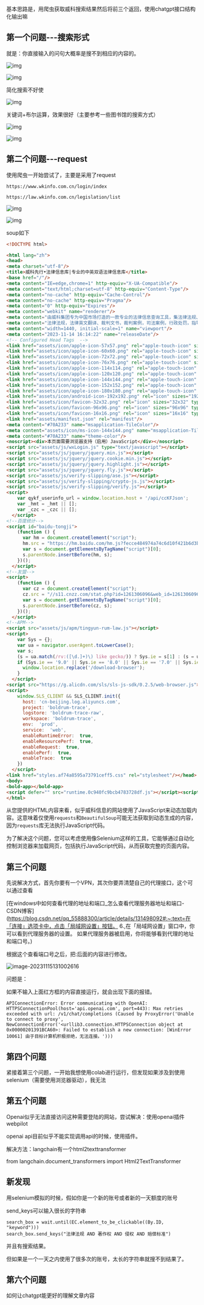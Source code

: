 基本思路是，用爬虫获取威科搜索结果然后将前三个返回，使用chatgpt接口结构化输出嘛

 

 

## 第一个问题---搜索形式

就是：你直接输入的问句大概率是搜不到相应的内容的。

![img](./流程.assets/clip_image002.jpg)

 

![img](./流程.assets/clip_image004.jpg)

 

简化搜索不好使

![img](./流程.assets/clip_image006.jpg)

 

关键词+布尔运算，效果很好（主要参考一些图书馆的搜索方式）

![img](./流程.assets/clip_image008.jpg)

 

![img](./流程.assets/clip_image010.jpg)



## 第二个问题---request

使用爬虫一开始尝试了，主要是采用了request

```
https://www.wkinfo.com.cn/login/index

https://law.wkinfo.com.cn/legislation/list
```





![img](./流程.assets/clip_image002-1699972940146-6.jpg)



![img](./流程.assets/clip_image004-1699972940146-7.jpg)

 soup如下

```html
<!DOCTYPE html>

<html lang="zh">
<head>
<meta charset="utf-8"/>
<title>威科先行•法律信息库|专业的中英双语法律信息库</title>
<base href="/"/>
<meta content="IE=edge,chrome=1" http-equiv="X-UA-Compatible"/>
<meta content="text/html;charset=utf-8" http-equiv="Content-Type"/>
<meta content="no-cache" http-equiv="Cache-Control"/>
<meta content="no-cache" http-equiv="Pragma"/>
<meta content="0" http-equiv="Expires"/>
<meta content="webkit" name="renderer"/>
<meta content="由威科集团专为中国市场打造的一款专业的法律信息查询工具，集法律法规、法律专递、裁判文书（案例）、常用法律文书模板、实务指南、法律英文翻译等各类法律信息于一体。内容权威，更新及时，智能搜索，专业的分类导航，是国内诸多专业法律人士日常工作的必备工具。" name="description"/>
<meta content="法律法规，法律英文翻译、裁判文书，裁判案例，司法案例，行政处罚，指导案例，实务指南，热点专题，专业文章，案例评析，文书模板，智能图表，前沿资讯" name="keywords"/>
<meta content="width=1440, initial-scale=1" name="viewport"/>
<meta content="2023-11-14 16:14:22" name="releaseDate"/>
<!-- Configured Head Tags  -->
<link href="assets/icon/apple-icon-57x57.png" rel="apple-touch-icon" sizes="57x57"/>
<link href="assets/icon/apple-icon-60x60.png" rel="apple-touch-icon" sizes="60x60"/>
<link href="assets/icon/apple-icon-72x72.png" rel="apple-touch-icon" sizes="72x72"/>
<link href="assets/icon/apple-icon-76x76.png" rel="apple-touch-icon" sizes="76x76"/>
<link href="assets/icon/apple-icon-114x114.png" rel="apple-touch-icon" sizes="114x114"/>
<link href="assets/icon/apple-icon-120x120.png" rel="apple-touch-icon" sizes="120x120"/>
<link href="assets/icon/apple-icon-144x144.png" rel="apple-touch-icon" sizes="144x144"/>
<link href="assets/icon/apple-icon-152x152.png" rel="apple-touch-icon" sizes="152x152"/>
<link href="assets/icon/apple-icon-180x180.png" rel="apple-touch-icon" sizes="180x180"/>
<link href="assets/icon/android-icon-192x192.png" rel="icon" sizes="192x192" type="image/png"/>
<link href="assets/icon/favicon-32x32.png" rel="icon" sizes="32x32" type="image/png"/>
<link href="assets/icon/favicon-96x96.png" rel="icon" sizes="96x96" type="image/png"/>
<link href="assets/icon/favicon-16x16.png" rel="icon" sizes="16x16" type="image/png"/>
<link href="assets/manifest.json" rel="manifest"/>
<meta content="#70A233" name="msapplication-TileColor"/>
<meta content="assets/icon/ms-icon-144x144.png" name="msapplication-TileImage"/>
<meta content="#70A233" name="theme-color"/>
<noscript><div>本页面需要浏览器支持（启用）JavaScript</div></noscript>
<script src="assets/js/wxLogin.js" type="text/javascript"></script>
<script src="assets/js/jquery/jquery.min.js"></script>
<script src="assets/js/jquery/jquery.cookie.min.js"></script>
<script src="assets/js/jquery/jquery.highlight.js"></script>
<script src="assets/js/jquery/jquery.fly.js"></script>
<script src="assets/js/verify-slipping/ase.js"></script>
<script src="assets/js/verify-slipping/crypto-js.js"></script>
<script src="assets/js/verify-slipping/verify.js"></script>
<script>
    var qykf_userinfo_url = window.location.host + '/api/ccKFJson';
    var _hmt = _hmt || [];
    var _czc = _czc || [];
  </script>
<!--百度统计-->
<script id="baidu-tongji">
    (function () {
      var hm = document.createElement("script");
      hm.src = "https://hm.baidu.com/hm.js?fecce484974a74c6d10f421b6d3bd395";
      var s = document.getElementsByTagName("script")[0];
      s.parentNode.insertBefore(hm, s);
    })();
  </script>
<!--友盟-->
<script>
    (function () {
      var cz = document.createElement("script");
      cz.src = "//s11.cnzz.com/stat.php?id=1261306096&web_id=1261306096";
      var s = document.getElementsByTagName("script")[0];
      s.parentNode.insertBefore(cz, s);
    })();
  </script>
<!--APM-->
<script src="assets/js/apm/tingyun-rum-law.js"></script>
<script>
    var Sys = {};
    var ua = navigator.userAgent.toLowerCase();
    var s;
    (s = ua.match(/rv:([\d.]+)\) like gecko/)) ? Sys.ie = s[1] : (s = ua.match(/msie ([\d.]+)/)) ? Sys.ie = s[1] : 0;
    if (Sys.ie == '9.0' || Sys.ie == '8.0' || Sys.ie == '7.0' || Sys.ie == '6.0') {
      window.location.replace('/download-browser');
    }
  </script>
<script src="https://g.alicdn.com/sls/sls-js-sdk/0.2.5/web-browser.js"></script>
<script>
    window.SLS_CLIENT && SLS_CLIENT.init({
      host: 'cn-beijing.log.aliyuncs.com',
      project: 'boldrum-trace',
      logstore: 'boldrum-trace-raw',
      workspace: 'boldrum-trace',
      env:  'prod',
      service:  'web',
      enableRuntimeError:  true,
      enableResourcePerf:  true,
      enableRequest:  true,
      enablePerf:  true,
      enableTrace:  true
    })
  </script>
<link href="styles.af74a8595a73791ceff5.css" rel="stylesheet"/></head>
<body>
<bold-app></bold-app>
<script defer="" src="runtime.0c940fc9bcb4783728df.js"></script><script defer="" nomodule="" src="polyfills-es5.66e992948755806f69a5.js"></script><script defer="" src="polyfills.8058a5c3d9255a9a25aa.js"></script><script defer="" src="vendor.ffbb44e01c1ab812f3f5.js"></script><script defer="" src="main.5c9fcfd5cde74667b09e.js"></script></body>
</html>
```

从您提供的HTML内容来看，似乎威科信息的网站使用了JavaScript来动态加载内容。这意味着仅使用`requests`和`BeautifulSoup`可能无法获取到动态生成的内容，因为`requests`库无法执行JavaScript代码。

为了解决这个问题，您可以考虑使用像Selenium这样的工具，它能够通过自动化控制浏览器来加载网页，包括执行JavaScript代码，从而获取完整的页面内容。





## 第三个问题

先说解决方式，首先你要有一个VPN，其次你要弄清楚自己的代理接口，这个可以通过查看

[在windows中如何查看代理的地址和端口_怎么查看代理服务器地址和端口-CSDN博客](https://blog.csdn.net/qq_55888300/article/details/131498092#:~:text=在「连接」选项卡中，点击「局域网设置」按钮。 6.,在「局域网设置」窗口中，你可以看到代理服务器的设置。 如果代理服务器被启用，你将能够看到代理的地址和端口号。)

根据这个查看端口号之后，把:后面的内容进行修改。

![image-20231115131002616](./流程.assets/image-20231115131002616.png)



问题是：

如果不输入上面红方框的内容直接运行，就会出现下面的报错。

```
APIConnectionError: Error communicating with OpenAI: HTTPSConnectionPool(host='api.openai.com', port=443): Max retries exceeded with url: /v1/chat/completions (Caused by ProxyError('Unable to connect to proxy', NewConnectionError('<urllib3.connection.HTTPSConnection object at 0x00000201391BCA60>: Failed to establish a new connection: [WinError 10061] 由于目标计算机积极拒绝，无法连接。')))
```







## 第四个问题

紧接着第三个问题，一开始我想使用colab进行运行，但发现如果涉及到使用selenium（需要使用浏览器驱动），我无法









## 第五个问题

Openai似乎无法直接访问这种需要登陆的网站，尝试解决：使用openai插件webpilot

openai api目前似乎不能实现调用api的时候，使用插件。

解决方法：langchain有一个html2texttransformer

from langchain.document_transformers import Html2TextTransformer





## 新发现

用selenium模拟的时候，假如你是一个新的账号或者新的一天额度的账号

send_keys可以输入很长的字符串

```
search_box = wait.until(EC.element_to_be_clickable((By.ID, "keyword")))
search_box.send_keys("法律法规 AND 著作权 AND 侵权 AND 赔偿标准")
```

并且有搜索结果。



但如果是一个一天之内使用了很多次的账号，太长的字符串就搜不到结果了。









## 第六个问题

如何让chatgpt能更好的理解文章内容

